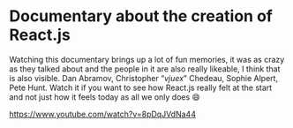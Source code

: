 # Documentary about the creation of React.js

Watching this documentary brings up a lot of fun memories, it was as crazy as they talked about and the people in it are also really likeable, I think that is also visible. Dan Abramov, Christopher “*vjuex*” Chedeau, Sophie Alpert, Pete Hunt. Watch it if you want to see how React.js really felt at the start and not just how it feels today as all we only does 😄

https://www.youtube.com/watch?v=8pDqJVdNa44
